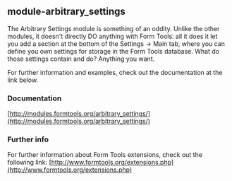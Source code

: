 ## module-arbitrary_settings

The Arbitrary Settings module is something of an oddity. Unlike the other modules, it doesn't directly DO anything with
Form Tools: all it does it let you add a section at the bottom of the Settings -> Main tab, where you can define you own
settings for storage in the Form Tools database. What do those settings contain and do? Anything you want.

For further information and examples, check out the documentation at the link below.

### Documentation

[http://modules.formtools.org/arbitrary_settings/](http://modules.formtools.org/arbitrary_settings/)

### Further info

For further information about Form Tools extensions, check out the following link:
[http://www.formtools.org/extensions.php](http://www.formtools.org/extensions.php)
